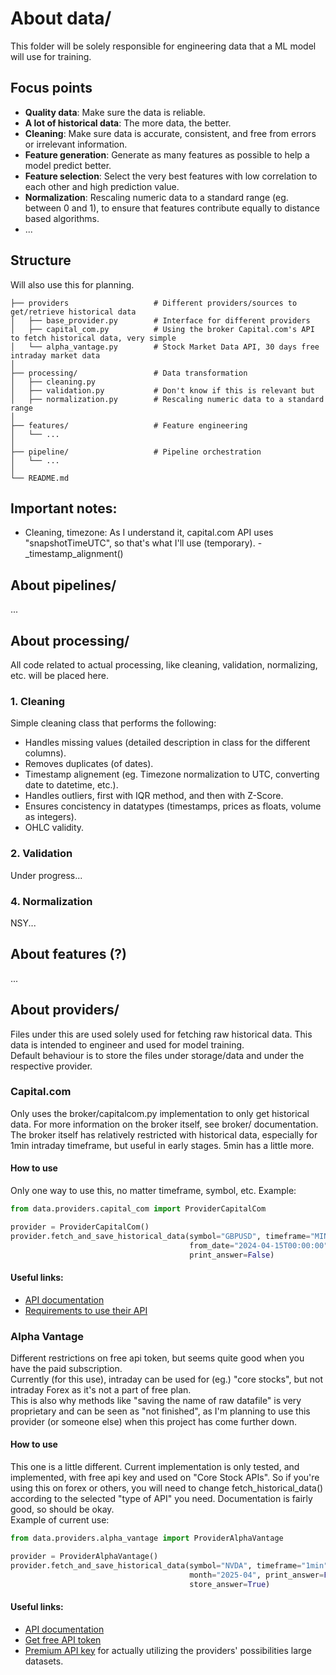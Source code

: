 # About data/
This folder will be solely responsible for engineering data that a ML model will use for training.

## Focus points
- **Quality data**: Make sure the data is reliable.
- **A lot of historical data**: The more data, the better.
- **Cleaning**: Make sure data is accurate, consistent, and free from errors or irrelevant information.
- **Feature generation**: Generate as many features as possible to help a model predict better.
- **Feature selection**: Select the very best features with low correlation to each other and high prediction value.
- **Normalization**: Rescaling numeric data to a standard range (eg. between 0 and 1), to ensure that features contribute equally to distance based algorithms.
- ...

## Structure
Will also use this for planning.
```
├── providers                   # Different providers/sources to get/retrieve historical data
│   ├── base_provider.py        # Interface for different providers
│   ├── capital_com.py          # Using the broker Capital.com's API to fetch historical data, very simple
│   └── alpha_vantage.py        # Stock Market Data API, 30 days free intraday market data
│
├── processing/                 # Data transformation
│   ├── cleaning.py
│   ├── validation.py           # Don't know if this is relevant but
│   ├── normalization.py        # Rescaling numeric data to a standard range
│
├── features/                   # Feature engineering
│   └── ...
│
├── pipeline/                   # Pipeline orchestration
│   └── ...
│
└── README.md
```

## Important notes:
- Cleaning, timezone: As I understand it, capital.com API uses "snapshotTimeUTC", so that's what I'll use (temporary). - _timestamp_alignment()

## About pipelines/
...

## About processing/
All code related to actual processing, like cleaning, validation, normalizing, etc. will be placed here.
### 1. Cleaning
Simple cleaning class that performs the following: 
- Handles missing values (detailed description in class for the different columns).
- Removes duplicates (of dates).
- Timestamp alignement (eg. Timezone normalization to UTC, converting date to datetime, etc.).
- Handles outliers, first with IQR method, and then with Z-Score.
- Ensures concistency in datatypes (timestamps, prices as floats, volume as integers).
- OHLC validity.
### 2. Validation 
Under progress...
### 4. Normalization
NSY...

## About features (?)
...

## About providers/
Files under this are used solely used for fetching raw historical data. This data is intended to engineer and used for model training.<br>
Default behaviour is to store the files under storage/data and under the respective provider.
### Capital.com
Only uses the broker/capitalcom.py implementation to only get historical data. For more information on the broker itself, see broker/ documentation.<br>
The broker itself has relatively restricted with historical data, especially for 1min intraday timeframe, but useful in early stages. 5min has a little more.
#### How to use
Only one way to use this, no matter timeframe, symbol, etc. Example:
```python
from data.providers.capital_com import ProviderCapitalCom

provider = ProviderCapitalCom()
provider.fetch_and_save_historical_data(symbol="GBPUSD", timeframe="MINUTE_5",
                                        from_date="2024-04-15T00:00:00", to_date="2025-05-01T01:00:00",
                                        print_answer=False)
```
#### Useful links:
- [API documentation](https://open-api.capital.com/)
- [Requirements to use their API](https://open-api.capital.com/#section/Getting-started)
### Alpha Vantage
Different restrictions on free api token, but seems quite good when you have the paid subscription.<br>
Currently (for this use), intraday can be used for (eg.) "core stocks", but not intraday Forex as it's not a part of free plan.<br>
This is also why methods like "saving the name of raw datafile" is very proprietary and can be seen as "not finished", as I'm planning to use this provider 
(or someone else) when this project has come further down.
#### How to use
This one is a little different. Current implementation is only tested, and implemented, with free api key and used on "Core Stock APIs". So if you're using this on forex or others, you will need to change fetch_historical_data() according to the selected "type of API" you need. Documentation is fairly good, so should be okay.<br>
Example of current use:
```python
from data.providers.alpha_vantage import ProviderAlphaVantage

provider = ProviderAlphaVantage()
provider.fetch_and_save_historical_data(symbol="NVDA", timeframe="1min",
                                        month="2025-04", print_answer=False,
                                        store_answer=True)
```
#### Useful links:
- [API documentation](https://www.alphavantage.co/documentation/)
- [Get free API token](https://www.alphavantage.co/support/#api-key)
- [Premium API key](https://www.alphavantage.co/premium/) for actually utilizing the providers' possibilities large datasets.